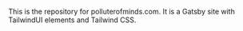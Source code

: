 This is the repository for polluterofminds.com. It is a Gatsby site with TailwindUI elements and Tailwind CSS. 